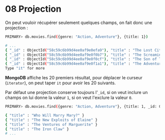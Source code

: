 # 08 Projection

On peut vouloir récupérer seulement quelques champs, on fait donc une projection :

```bash
PRIMARY> db.movies.find({genre: "Action, Adventure"}, {title: 1})
```

```bash
# ...
{ "_id" : ObjectId("58c59c6b99d4ee0af9e0efa9"), "title" : "The Lost City" }
{ "_id" : ObjectId("58c59c6b99d4ee0af9e0f0b7"), "title" : "The Screaming Shadow" }
{ "_id" : ObjectId("58c59c6b99d4ee0af9e0f0cf"), "title" : "The Son of Tarzan" }
{ "_id" : ObjectId("58c59c6b99d4ee0af9e0f1a1"), "title" : "The Adventures of Tarzan" }
Type "it" for more
```

**MongoDB** affiche les 20 premiers résultat, pour déplacer le curseur (`iterator`), on peut taper `it` pour avoir les 20 suivants.

Par défaut une projection conserve toujours l'`_id`, si on veut inclure un champs on lui donne la valeur `1`, si on veut l'exclure la valeur `0`.

```bash
PRIMARY> db.movies.find({genre: "Action, Adventure"}, {title: 1, _id: 0})
```

```bash
{ "title" : "Who Will Marry Mary?" }
{ "title" : "The New Exploits of Elaine" }
{ "title" : "The Ventures of Marguerite" }
{ "title" : "The Iron Claw" }
# ...
```

